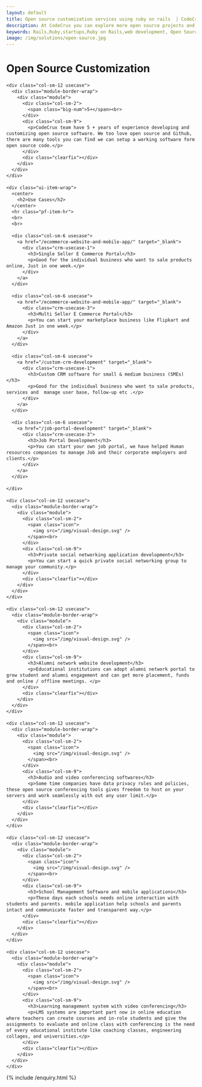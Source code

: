 ```yaml
---
layout: default
title: Open source customization services using ruby on rails  | CodeCrux
description: At CodeCrux you can explore more open source projects and web development services which will be developed in ruby on rails, angularjs, and devops for your business.
keywords: Rails,Ruby,startups,Ruby on Rails,web development, Open Source Development
image: /img/solutions/open-source.jpg
---
```


<!-- 
  TODO 
  https://digital.com/blog/open-source-business/
  add blog post links
  https://awesomeopensource.com/
  https://github.com/sindresorhus/awesome
 -->
<div class="opensource-solutions-banner">
  <h1>Open Source Customization</h1>
</div>

<div class="technology-content-wraper">
  <div class="container">

    <div class="col-sm-12 usecase">
      <div class="module-border-wrap">
        <div class="module">
          <div class="col-sm-2">
            <span class="big-num">5+</span><br>
          </div>
          <div class="col-sm-9">
            <p>CodeCrux team have 5 + years of experience developing and customizing open source software. We too love open source and Github, there are many tools you can find we can setup a working software form open source code.</p>
          </div>
          <div class="clearfix"></div>
        </div>
      </div>
    </div>

    <div class="ui-item-wrap">
      <center>
        <h2>Use Cases</h2>
      </center>
      <hr class="pf-item-hr">
      <br>
      <br>

      <div class="col-sm-6 usecase">
        <a href="/ecommerce-website-and-mobile-app/" target="_blank">
          <div class="crm-usecase-1">
            <h3>Single Seller E Commerce Portal</h3>
            <p>Good for the individual business who want to sale products online, Just in one week.</p>
          </div>
        </a>
      </div>

      <div class="col-sm-6 usecase">
        <a href="/ecommerce-website-and-mobile-app/" target="_blank">
          <div class="crm-usecase-3">
            <h3>Multi Seller E Commerce Portal</h3>
            <p>You can start your marketplace business like Flipkart and Amazon Just in one week.</p>
          </div>
        </a>
      </div>

      <div class="col-sm-6 usecase">
        <a href="/custom-crm-development" target="_blank">
          <div class="crm-usecase-1">
            <h3>Custom CRM software for small & medium business (SMEs) </h3>
            <p>Good for the individual business who want to sale products, services and  manage user base, follow-up etc .</p>
          </div>
        </a>
      </div>

      <div class="col-sm-6 usecase">
        <a href="/job-portal-development" target="_blank">
          <div class="crm-usecase-3">
            <h3>Job Portal Development</h3>
            <p>You can start your own job portal, we have helped Human resources companies to manage Job and their corporate employers and clients.</p>
          </div>
        </a>
      </div>

    </div>

    <div class="col-sm-12 usecase">
      <div class="module-border-wrap">
        <div class="module">
          <div class="col-sm-2">
            <span class="icon">
              <img src="/img/visual-design.svg" />
            </span><br>
          </div>
          <div class="col-sm-9">
            <h3>Private social networking application development</h3>
            <p>You can start a quick private social networking group to manage your community.</p>
          </div>
          <div class="clearfix"></div>
        </div>
      </div>
    </div>

    <div class="col-sm-12 usecase">
      <div class="module-border-wrap">
        <div class="module">
          <div class="col-sm-2">
            <span class="icon">
              <img src="/img/visual-design.svg" />
            </span><br>
          </div>
          <div class="col-sm-9">
            <h3>Alumni network website development</h3>
            <p>Educational institutions can adopt alumni network portal to grow student and alumni engagement and can get more placement, funds and online / offline meetings. </p>
          </div>
          <div class="clearfix"></div>
        </div>
      </div>
    </div>

    <div class="col-sm-12 usecase">
      <div class="module-border-wrap">
        <div class="module">
          <div class="col-sm-2">
            <span class="icon">
              <img src="/img/visual-design.svg" />
            </span><br>
          </div>
          <div class="col-sm-9">
            <h3>Audio and video conferencing softwares</h3>
            <p>Some time companies have data privacy rules and policies, these open source conferencing tools gives freedom to host on your servers and work seamlessly with out any user limit.</p>
          </div>
          <div class="clearfix"></div>
        </div>
      </div>
    </div>

    <div class="col-sm-12 usecase">
      <div class="module-border-wrap">
        <div class="module">
          <div class="col-sm-2">
            <span class="icon">
              <img src="/img/visual-design.svg" />
            </span><br>
          </div>
          <div class="col-sm-9">
            <h3>School Management Software and mobile applications</h3>
            <p>These days each schools needs online interaction with students and parents. mobile application help schools and parents intact and communicate faster and transparent way.</p>
          </div>
          <div class="clearfix"></div>
        </div>
      </div>
    </div>

    <div class="col-sm-12 usecase">
      <div class="module-border-wrap">
        <div class="module">
          <div class="col-sm-2">
            <span class="icon">
              <img src="/img/visual-design.svg" />
            </span><br>
          </div>
          <div class="col-sm-9">
            <h3>Learning management system with video conferencing</h3>
            <p>LMS systems are important part now in online education where teachers can create courses and in-role students and give the assignments to evaluate and online class with conferencing is the need of every educational institute like coaching classes, engineering collages, and universities.</p>
          </div>
          <div class="clearfix"></div>
        </div>
      </div>
    </div>


  </div>
</div>

{% include /enquiry.html %}
